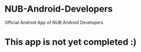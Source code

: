 # NUB-Android-Developers
Official Android App of NUB Android Developers

# This app is not yet completed :)
